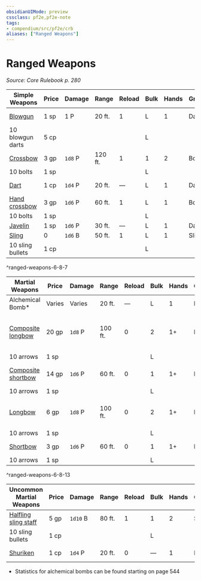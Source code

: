 ```yaml
---
obsidianUIMode: preview
cssclass: pf2e,pf2e-note
tags:
- compendium/src/pf2e/crb
aliases: ["Ranged Weapons"]
---
```

# Ranged Weapons  
*Source: Core Rulebook p. 280*  

| Simple Weapons | Price | Damage | Range | Reload | Bulk | Hands | Group | Weapon Traits |
|----------------|-------|--------|-------|--------|------|-------|-------|---------------|
| [Blowgun](../../compendium/equipment/items/blowgun.md) | 1 sp | 1 P | 20 ft. | 1 | L | 1 | Dart | [Agile](../traits/agile.md), [nonlethal](../traits/nonlethal.md) |
| 10 blowgun darts | 5 cp |  |  |  | L |  |  |  |
| [Crossbow](../../compendium/equipment/items/crossbow.md) | 3 gp | `1d8` P | 120 ft. | 1 | 1 | 2 | Bow | — |
| 10 bolts | 1 sp |  |  |  | L |  |  |  |
| [Dart](../../compendium/equipment/items/dart.md) | 1 cp | `1d4` P | 20 ft. | — | L | 1 | Dart | [Agile](../traits/agile.md), [thrown](../traits/thrown.md) |
| [Hand crossbow](../../compendium/equipment/items/hand-crossbow.md) | 3 gp | `1d6` P | 60 ft. | 1 | L | 1 | Bow | — |
| 10 bolts | 1 sp |  |  |  | L |  |  |  |
| [Javelin](../../compendium/equipment/items/javelin.md) | 1 sp | `1d6` P | 30 ft. | — | L | 1 | Dart | [Thrown](../traits/thrown.md) |
| [Sling](../../compendium/equipment/items/sling.md) | 0 | `1d6` B | 50 ft. | 1 | L | 1 | Sling | [Propulsive](../traits/propulsive.md) |
| 10 sling bullets | 1 cp |  |  |  | L |  |  |  |
^ranged-weapons-6-8-7

| Martial Weapons | Price | Damage | Range | Reload | Bulk | Hands | Group | Weapon Traits |
|-----------------|-------|--------|-------|--------|------|-------|-------|---------------|
| Alchemical Bomb* | Varies | Varies | 20 ft. | — | L | 1 | Bomb | Varies |
| [Composite longbow](../../compendium/equipment/items/composite-longbow.md) | 20 gp | `1d8` P | 100 ft. | 0 | 2 | 1+ | Bow | [Deadly](../traits/deadly.md) d10, [propulsive](../traits/propulsive.md), [volley](../traits/volley.md) 30 ft. |
| 10 arrows | 1 sp |  |  |  | L |  |  |  |
| [Composite shortbow](../../compendium/equipment/items/composite-shortbow.md) | 14 gp | `1d6` P | 60 ft. | 0 | 1 | 1+ | Bow | [Deadly](../traits/deadly.md) d10, [propulsive](../traits/propulsive.md) |
| 10 arrows | 1 sp |  |  |  | L |  |  |  |
| [Longbow](../../compendium/equipment/items/longbow.md) | 6 gp | `1d8` P | 100 ft. | 0 | 2 | 1+ | Bow | [Deadly](../traits/deadly.md) d10, [volley](../traits/volley.md) 30 ft. |
| 10 arrows | 1 sp |  |  |  | L |  |  |  |
| [Shortbow](../../compendium/equipment/items/shortbow.md) | 3 gp | `1d6` P | 60 ft. | 0 | 1 | 1+ | Bow | [Deadly](../traits/deadly.md) d10 |
| 10 arrows | 1 sp |  |  |  | L |  |  |  |
^ranged-weapons-6-8-13

| Uncommon Martial Weapons | Price | Damage | Range | Reload | Bulk | Hands | Group | Weapon Traits |
|--------------------------|-------|--------|-------|--------|------|-------|-------|---------------|
| [Halfling sling staff](../../compendium/equipment/items/halfling-sling-staff.md) | 5 gp | `1d10` B | 80 ft. | 1 | 1 | 2 | Sling | [Halfling](../traits/halfling.md), [propulsive](../traits/propulsive.md) |
| 10 sling bullets | 1 cp |  |  |  | L |  |  |  |
| [Shuriken](../../compendium/equipment/items/shuriken.md) | 1 cp | `1d4` P | 20 ft. | 0 | — | 1 | Dart | [Agile](../traits/agile.md), [monk](../traits/monk.md),[thrown](../traits/thrown.md) |

* Statistics for alchemical bombs can be found starting on page 544